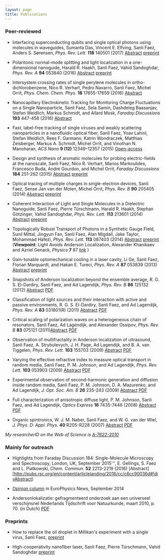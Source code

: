 ```yaml
---
layout: page
title: Publications
---
```


### Peer-reviewed

* Interfacing superconducting qubits and single optical photons using molecules in waveguides,
Sumanta Das, Vincent E. Elfving, Sanli Faez, Anders S. Sørensen, _Phys. Rev. Lett._ __118__ 140501 \(2017\) [Abstract](https://journals.aps.org/prl/abstract/10.1103/PhysRevLett.118.140501) [preprint](https://arxiv.org/abs/1607.06271)

* Polaritonic normal-mode splitting and light localization in a one-dimensional nanoguide,
Harald R. Haakh, Sanli Faez, Vahid Sandoghdar,  _Phys. Rev. A_ __94__ 053840 \(2016\) [Abstract](http://journals.aps.org/pra/abstract/10.1103/PhysRevA.94.053840) [preprint](http://arxiv.org/abs/1510.07979)

* Intersystem crossing rates of single perylene molecules in ortho-dichlorobenzene,
Nico R. Verhart,  Pedro Navarro,  Sanli Faez,  Michel Orrit, _Phys. Chem. Chem. Phys._ __18__ 17655-17659 \(2016\) [Abstract](http://pubs.rsc.org/en/content/articlelanding/2016/cp/c6cp02678h#!divAbstract)

* Nanocapillary Electrokinetic Tracking for Monitoring Charge Fluctuations on a Single Nanoparticle,
Sanli Faez, Sela Samin, Dashdeleg Baasanjav, Stefan Weidlich, Markus Schmidt, and Allard Mosk, _Faraday Discussions_ __193__ 447-458 \(2016\) [Abstract](http://pubs.rsc.org/en/Content/ArticleLanding/2016/FD/C6FD00097E#!divAbstract)

* Fast, label-free tracking of single viruses and weakly scattering nanoparticles in a nanofluidic optical fiber, 
Sanli Faez, Yoav Lahini, Stefan Weidlich, Rees F. Garmann, Katrin Wondraczek, Matthias Zeisberger, Markus A. Schmidt, Michel Orrit, and Vinothan N. Manoharan, _ACS Nano_ __9 (12)__ 12349–12357 \(2015\) [Open-access](http://pubs.acs.org/doi/abs/10.1021/acsnano.5b05646)

* Design and synthesis of aromatic molecules for probing electric-fields at the nanoscale,
Sanli Faez, Nico R. Verhart, Marios Markoulides, Francesco Buda, André Gourdon, and Michel Orrit, _Faraday Discussions_ __184__ 251-262 \(2015\) [Abstract](http://pubs.rsc.org/en/content/articlelanding/2015/fd/c5fd00065c#!divAbstract) [preprint](http://arxiv.org/abs/1511.08597)

* Optical tracing of multiple charges in single-electron devices,
Sanli Faez, Sense Jan van der Molen, Michel Orrit, _Phys. Rev. B_ __90__ 205405 \(2014\) [Abstract](http://journals.aps.org/prb/abstract/10.1103/PhysRevB.90.205405) [preprint](http://arxiv.org/abs/1408.6977)

* Coherent Interaction of Light and Single Molecules in a Dielectric Nanoguide,
Sanli Faez, Pierre Türschmann, Harald R. Haakh, Stephan Götzinger, Vahid Sandoghdar, _Phys. Rev. Lett._ __113__ 213601 \(2014\) [Abstract](http://journals.aps.org/prl/abstract/10.1103/PhysRevLett.113.213601) [preprint](http://arxiv.org/abs/1407.2846)

* Topologically Robust Transport of Photons in a Synthetic Gauge Field,
Sunil Mittal, Jingyun Fan, Sanli Faez, Alan Migdall, Jake Taylor, Mohammad Hafezi, _Phys. Rev. Lett._ __113__ 087403 \(2014\) [Abstract](http://link.aps.org/doi/10.1103/PhysRevLett.113.087403) [preprint](http://arxiv.org/abs/1404.0090)  \(__Viewpoint__: Light Avoids Anderson Localization, Alexander Khanikaev and Azriel Genack, _Physics_ __7__ 87 [link](http://physics.aps.org/articles/v7/87) \)

* Gain-tunable optomechanical cooling in a laser cavity,
Li Ge, Sanli Faez, Florian Marquardt, and Hakan E. Tureci, _Phys. Rev. A_ __87__  053839 \(2013\) [Abstract](http://link.aps.org/doi/10.1103/PhysRevA.87.053839) [preprint](http://arxiv.org/abs/1301.3762)

* Snapshots of Anderson localization beyond the ensemble average,
R. G. S. El-Dardiry, Sanli Faez, and Ad Lagendijk, _Phys. Rev. B_ __86__ 125132 \(2012\) [Abstract](http://link.aps.org/doi/10.1103/PhysRevB.86.125132) [PDF](/docs/2012_transverse_PRB.pdf)

* Classification of light sources and their interaction with active and passive environments,
R. G. S. El-Dardiry, Sanli Faez, and Ad Lagendijk, _Phys. Rev. A_ __83__  031801\(R\) \(2011\) [Abstract](http://link.aps.org/doi/10.1103/PhysRevA.83.031801) [PDF](/docs/2011_sources_PRA.pdf)

* Critical scaling of polarization waves on a heterogeneous chain of resonators,
Sanli Faez, Ad Lagendijk, and Alexander Ossipov, _Phys. Rev. B_ __83__ 075121 \(2011\)[Abstract](http://link.aps.org/doi/10.1103/PhysRevB.83.075121) [PDF](/docs/2011_dipolechain_PRB.pdf)

* Observation of multifractality in Anderson localization of ultrasound, 
Sanli Faez, A. Strybulevych, J. H. Page, Ad Lagendijk, and B. A. van Tiggelen, _Phys. Rev. Lett._ __103__ 155703 \(2009\) [Abstract](http://link.aps.org/doi/10.1103/PhysRevLett.103.155703) [PDF](/docs/2009_multifractal_PRL.pdf)

* Varying the effective refractive index to measure optical transport in random media,
Sanli Faez, P. M. Johnson, and Ad Lagendijk, _Phys. Rev. Lett._ __103__ 053903 \(2009\) [Abstract](http://link.aps.org/doi/10.1103/PhysRevLett.103.053903) [PDF](/docs/2009_rit_PRL.pdf)

* Experimental observation of second-harmonic generation and diffusion inside random media,
Sanli Faez, P. M. Johnson, D. A. Mazurenko, and Ad Lagendijk, _J. Opt. Soc. Am. B_ __26__ 235-243 \(2009\) [Abstract](http://www.opticsinfobase.org/josab/abstract.cfm?URI=josab-26-2-235) [PDF](/docs/2009_shgdiffusion_JOSAB.pdf)

* Full characterization of anisotropic diffuse light,
P. M. Johnson, Sanli Faez, and Ad Lagendijk, _Optics Express_ __16__ 7435-7446 \(2008\) [Abstract](http://www.opticsinfobase.org/oe/abstract.cfm?URI=oe-16-10-7435) [PDF](/docs/2008_aniso_OE.pdf)

* Organic spintronics,
W. J. M. Naber, Sanli Faez, and W. G. van der Wiel, _J. Phys. D: Appl. Phys._ __40__ R205-R228 \(2007\) [Abstract](http://iopscience.iop.org/0022-3727/40/12/R01/) [PDF](/docs/2007_organicspintronics_JPD.pdf)

_My researcherID on the Web of Science is [A-7622-2010](http://www.researcherid.com/rid/A-7622-2010)_

### Mainly for outreach

* Highlights from Faraday Discussion 184: Single-Molecule Microscopy and Spectroscopy, London, UK, September 2015''', E. Gellings, S. Faez and L. Piatkowski, _Chem. Commun._ __52__ 2213-2219 \(2016\) [Abstract][http://pubs.rsc.org/en/content/articlelanding/2016/cc/c6cc90036d#!divAbstract) 

* [Opinion column](http://www.zyyne.com/zh5/135423#p=33) in EuroPhysics News, September 2014

* Andersonlokalizatie: gefragmenteerd onderzoek aan een universeel verschijnsnel
Nederlands Tijdschrift voor Natuurkunde, maart 2010, p. 70. \(in Dutch\) [PDF](/docs/2010_AL_ntvn.pdf)

### Preprints
* How to replace the oil droplet in Millikan's experiment with a single virus, Sanli Faez, [preprint](http://arxiv.org/abs/1601.01226)

* High-cooperativity nanofiber laser,
Sanli Faez, Pierre Türschmann, Vahid Sandoghdar [preprint](http://arxiv.org/abs/1403.1885) 
